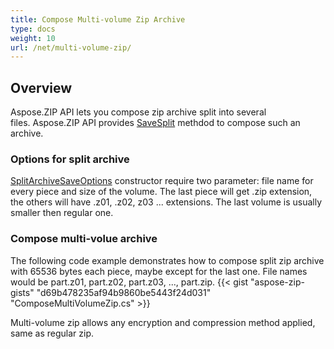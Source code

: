 ```yaml
---
title: Compose Multi-volume Zip Archive
type: docs
weight: 10
url: /net/multi-volume-zip/
---
```



## **Overview**
Aspose.ZIP API lets you compose zip archive split into several files. Aspose.ZIP API provides [SaveSplit](https://reference.aspose.com/zip/net/aspose.zip/archive/savesplit/) methdod to compose such an archive. 


### **Options for split archive**

[SplitArchiveSaveOptions](https://reference.aspose.com/zip/net/aspose.zip.saving/splitarchivesaveoptions/splitarchivesaveoptions/) constructor require two parameter: file name for every piece and size of the volume. The last piece will get .zip extension, the others will have .z01, .z02, z03 ... extensions. The last volume is usually smaller then regular one.

### **Compose multi-volue archive**
The following code example demonstrates how to compose split zip archive with 65536 bytes each piece, maybe except for the last one.
File names would be part.z01, part.z02, part.z03, ..., part.zip.
{{< gist "aspose-zip-gists" "d69b478235af94b9860be5443f24d031" "ComposeMultiVolumeZip.cs" >}}

Multi-volume zip allows any encryption and compression method applied, same as regular zip.